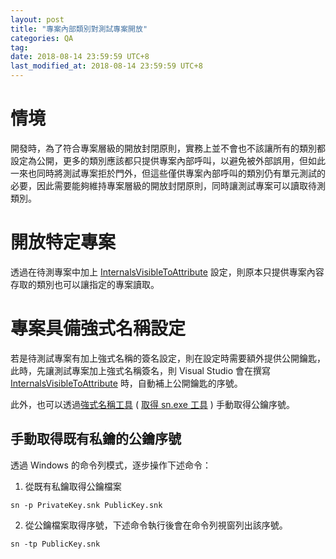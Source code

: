 ```yaml
---
layout: post
title: "專案內部類別對測試專案開放"
categories: QA
tag: 
date: 2018-08-14 23:59:59 UTC+8 
last_modified_at: 2018-08-14 23:59:59 UTC+8 
---
```

# 情境

開發時，為了符合專案層級的開放封閉原則，實務上並不會也不該讓所有的類別都設定為公開，更多的類別應該都只提供專案內部呼叫，以避免被外部誤用，但如此一來也同時將測試專案拒於門外，但這些僅供專案內部呼叫的類別仍有單元測試的必要，因此需要能夠維持專案層級的開放封閉原則，同時讓測試專案可以讀取待測類別。

# 開放特定專案

透過在待測專案中加上 [InternalsVisibleToAttribute] 設定，則原本只提供專案內容存取的類別也可以讓指定的專案讀取。

# 專案具備強式名稱設定

若是待測試專案有加上強式名稱的簽名設定，則在設定時需要額外提供公開鑰匙，此時，先讓測試專案加上強式名稱簽名，則 Visual Studio 會在撰寫 [InternalsVisibleToAttribute] 時，自動補上公開鑰匙的序號。

此外，也可以透過[強式名稱工具](https://docs.microsoft.com/zh-tw/dotnet/framework/app-domains/how-to-create-a-public-private-key-pair) ( [取得 sn.exe 工具](https://stackoverflow.com/questions/1535871/cannot-find-sn-exe-to-sign-assembly) ) 手動取得公鑰序號。

## 手動取得既有私鑰的公鑰序號

透過 Windows 的命令列模式，逐步操作下述命令：

1. 從既有私鑰取得公鑰檔案
```
sn -p PrivateKey.snk PublicKey.snk
```

2. 從公鑰檔案取得序號，下述命令執行後會在命令列視窗列出該序號。
```
sn -tp PublicKey.snk
```


[InternalsVisibleToAttribute]: https://msdn.microsoft.com/en-us/library/system.runtime.compilerservices.internalsvisibletoattribute.aspx 